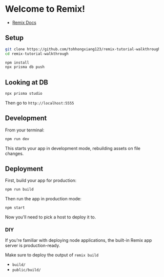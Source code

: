 # Welcome to Remix!

- [Remix Docs](https://remix.run/docs)

## Setup

```sh
git clone https://github.com/tohhongxiang123/remix-tutorial-walkthrough.git
cd remix-tutorial-walkthrough

npm install
npx prisma db push
```

## Looking at DB

```sh
npx prisma studio
```

Then go to `http://localhost:5555`


## Development

From your terminal:

```sh
npm run dev
```

This starts your app in development mode, rebuilding assets on file changes.

## Deployment

First, build your app for production:

```sh
npm run build
```

Then run the app in production mode:

```sh
npm start
```

Now you'll need to pick a host to deploy it to.

### DIY

If you're familiar with deploying node applications, the built-in Remix app server is production-ready.

Make sure to deploy the output of `remix build`

- `build/`
- `public/build/`
